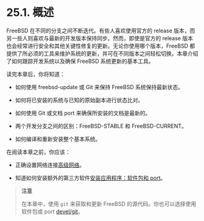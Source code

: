 # 25.1. 概述

FreeBSD 在不同的分支之间不断迭代。有些人喜欢使用官方的 release 版本，而另一些人则喜欢与最新的开发版本保持同步。然而，即使是官方的 release 版本也会经常进行安全和其他关键性修复的更新。无论你使用哪个版本，FreeBSD 都提供了所必须的工具来维护系统的更新，并可在不同版本之间轻松切换。本章介绍了如何跟踪开发系统以及确保 FreeBSD 系统更新的基本工具。

读完本章后，你将知道：

* 如何使用 freebsd-update 或 Git 来保持 FreeBSD 系统保持最新状态。

* 如何将已安装的系统与已知的原始副本进行状态比对。

* 如何使用 Git 或文档 port 来确保所安装的文档是最新的。

* 两个开发分支之间的区别：FreeBSD-STABLE 和 FreeBSD-CURRENT。

* 如何编译和重新安装整个基本系统。

在阅读本章之前，你应该：

* 正确设置网络连接[高级网络](https://docs.freebsd.org/en/books/handbook/advanced-networking/index.html#advanced-networking)。

* 知道如何安装额外的第三方软件[安装应用程序：软件包和 port](https://docs.freebsd.org/en/books/handbook/ports/index.html#ports)。

>
> **注意**
>
>在本章中，使用 `git` 来获取和更新 FreeBSD 的源代码。你也可以选择使用软件包或 port [devel/git](https://cgit.freebsd.org/ports/tree/devel/git/pkg-descr)。
